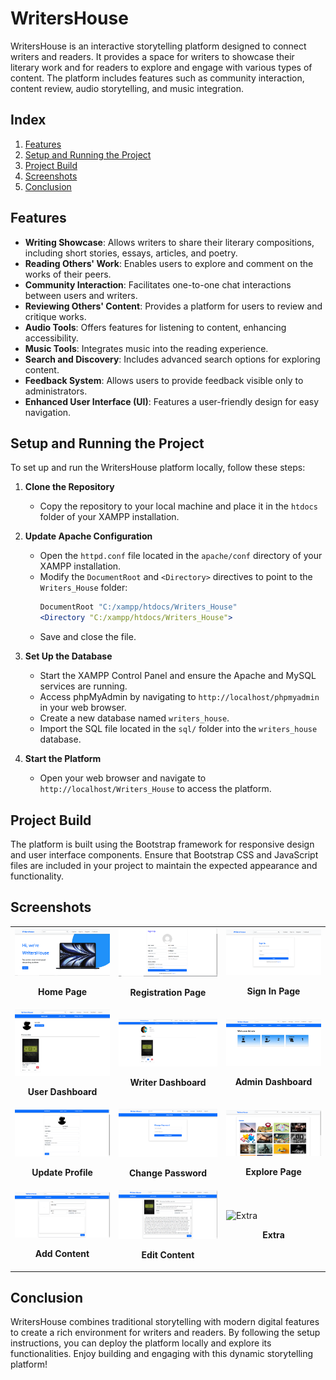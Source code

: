 # WritersHouse

WritersHouse is an interactive storytelling platform designed to connect writers and readers. It provides a space for writers to showcase their literary work and for readers to explore and engage with various types of content. The platform includes features such as community interaction, content review, audio storytelling, and music integration.

## Index

1. [Features](#features)
2. [Setup and Running the Project](#setup-and-running-the-project)
3. [Project Build](#project-build)
4. [Screenshots](#screenshots)
5. [Conclusion](#conclusion)

## Features

- **Writing Showcase**: Allows writers to share their literary compositions, including short stories, essays, articles, and poetry.
- **Reading Others' Work**: Enables users to explore and comment on the works of their peers.
- **Community Interaction**: Facilitates one-to-one chat interactions between users and writers.
- **Reviewing Others' Content**: Provides a platform for users to review and critique works.
- **Audio Tools**: Offers features for listening to content, enhancing accessibility.
- **Music Tools**: Integrates music into the reading experience.
- **Search and Discovery**: Includes advanced search options for exploring content.
- **Feedback System**: Allows users to provide feedback visible only to administrators.
- **Enhanced User Interface (UI)**: Features a user-friendly design for easy navigation.

## Setup and Running the Project

To set up and run the WritersHouse platform locally, follow these steps:

1. **Clone the Repository**
   - Copy the repository to your local machine and place it in the `htdocs` folder of your XAMPP installation.

2. **Update Apache Configuration**
   - Open the `httpd.conf` file located in the `apache/conf` directory of your XAMPP installation.
   - Modify the `DocumentRoot` and `<Directory>` directives to point to the `Writers_House` folder:
     ```apache
     DocumentRoot "C:/xampp/htdocs/Writers_House"
     <Directory "C:/xampp/htdocs/Writers_House">
     ```
   - Save and close the file.

3. **Set Up the Database**
   - Start the XAMPP Control Panel and ensure the Apache and MySQL services are running.
   - Access phpMyAdmin by navigating to `http://localhost/phpmyadmin` in your web browser.
   - Create a new database named `writers_house`.
   - Import the SQL file located in the `sql/` folder into the `writers_house` database.

4. **Start the Platform**
   - Open your web browser and navigate to `http://localhost/Writers_House` to access the platform.

## Project Build

The platform is built using the Bootstrap framework for responsive design and user interface components. Ensure that Bootstrap CSS and JavaScript files are included in your project to maintain the expected appearance and functionality.

## Screenshots

<table>
  <tr>
    <td>
      <img src="./images/Homepage.png" alt="Home Page" width="350"/>
      <p align="center"><b>Home Page</b></p>
    </td>
    <td>
      <img src="./images/RegistrationPage.png" alt="Registration Page" width="350"/>
      <p align="center"><b>Registration Page</b></p>
    </td>
    <td>
      <img src="./images/LoginPage.png" alt="Sign In Page" width="350"/>
      <p align="center"><b>Sign In Page</b></p>
    </td>
  </tr>
  <tr>
    <td>
      <img src="./images/UserDashboard.png" alt="User Dashboard" width="200"/>
      <p align="center"><b>User Dashboard</b></p>
    </td>
    <td>
      <img src="./images/WritersDashboard.png" alt="Writer Dashboard" width="200"/>
      <p align="center"><b>Writer Dashboard</b></p>
    </td>
    <td>
      <img src="./images/AdminDashboard.png" alt="Admin Dashboard" width="200"/>
      <p align="center"><b>Admin Dashboard</b></p>
    </td>
  </tr>
  <tr>
    <td>
      <img src="./images/UpdateProfile.png" alt="Update Profile" width="200"/>
      <p align="center"><b>Update Profile</b></p>
    </td>
    <td>
      <img src="./images/ChangePassword.png" alt="Change Password" width="200"/>
      <p align="center"><b>Change Password</b></p>
    </td>
    <td>
      <img src="./images/ExplorePage.png" alt="Explore Page" width="200"/>
      <p align="center"><b>Explore Page</b></p>
    </td>
  </tr>
  <tr>
    <td>
      <img src="./images/AddContentPage.png" alt="Add Content Page" width="200"/>
      <p align="center"><b>Add Content</b></p>
    </td>
    <td>
      <img src="./images/EditContentPage.png" alt="Edit Content Page" width="200"/>
      <p align="center"><b>Edit Content</b></p>
    </td>
    <td>
      <img src="./images/" alt="Extra" width="350"/>
      <p align="center"><b>Extra</b></p>
    </td>
  </tr>
</table>

## Conclusion

WritersHouse combines traditional storytelling with modern digital features to create a rich environment for writers and readers. By following the setup instructions, you can deploy the platform locally and explore its functionalities. Enjoy building and engaging with this dynamic storytelling platform!
